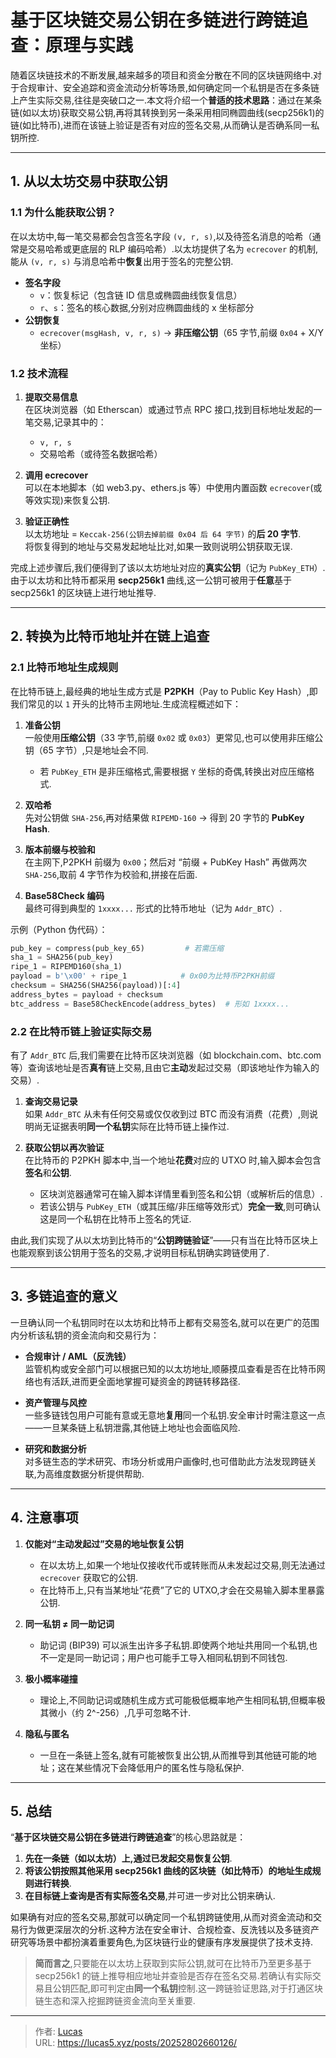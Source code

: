 # 基于区块链交易公钥在多链进行跨链追查：原理与实践


随着区块链技术的不断发展,越来越多的项目和资金分散在不同的区块链网络中.对于合规审计、安全追踪和资金流动分析等场景,如何确定同一个私钥是否在多条链上产生实际交易,往往是突破口之一.本文将介绍一个**普适的技术思路**：通过在某条链(如以太坊)获取交易公钥,再将其转换到另一条采用相同椭圆曲线(secp256k1)的链(如比特币),进而在该链上验证是否有对应的签名交易,从而确认是否确系同一私钥所控.

---

## 1. 从以太坊交易中获取公钥

### 1.1 为什么能获取公钥？

在以太坊中,每一笔交易都会包含签名字段 `(v, r, s)`,以及待签名消息的哈希（通常是交易哈希或更底层的 RLP 编码哈希）.以太坊提供了名为 `ecrecover` 的机制,能从 `(v, r, s)` 与消息哈希中**恢复**出用于签名的完整公钥.

- **签名字段**  
  - `v`：恢复标记（包含链 ID 信息或椭圆曲线恢复信息）  
  - `r`、`s`：签名的核心数据,分别对应椭圆曲线的 x 坐标部分  
- **公钥恢复**  
  - `ecrecover(msgHash, v, r, s)` → **非压缩公钥**（65 字节,前缀 `0x04` + X/Y 坐标）

### 1.2 技术流程

1. **提取交易信息**  
   在区块浏览器（如 Etherscan）或通过节点 RPC 接口,找到目标地址发起的一笔交易,记录其中的：  
   - `v, r, s`  
   - 交易哈希（或待签名数据哈希）

2. **调用 ecrecover**  
   可以在本地脚本（如 web3.py、ethers.js 等）中使用内置函数 `ecrecover`(或等效实现)来恢复公钥.

3. **验证正确性**  
   以太坊地址 = `Keccak-256(公钥去掉前缀 0x04 后 64 字节)` 的**后 20 字节**.  
   将恢复得到的地址与交易发起地址比对,如果一致则说明公钥获取无误.

完成上述步骤后,我们便得到了该以太坊地址对应的**真实公钥**（记为 `PubKey_ETH`）.由于以太坊和比特币都采用 **secp256k1** 曲线,这一公钥可被用于**任意**基于 secp256k1 的区块链上进行地址推导.

---

## 2. 转换为比特币地址并在链上追查

### 2.1 比特币地址生成规则

在比特币链上,最经典的地址生成方式是 **P2PKH**（Pay to Public Key Hash）,即我们常见的以 `1` 开头的比特币主网地址.生成流程概述如下：

1. **准备公钥**  
   一般使用**压缩公钥**（33 字节,前缀 `0x02` 或 `0x03`）更常见,也可以使用非压缩公钥（65 字节）,只是地址会不同.  
   - 若 `PubKey_ETH` 是非压缩格式,需要根据 `Y` 坐标的奇偶,转换出对应压缩格式.

2. **双哈希**  
   先对公钥做 `SHA-256`,再对结果做 `RIPEMD-160` → 得到 20 字节的 **PubKey Hash**.

3. **版本前缀与校验和**  
   在主网下,P2PKH 前缀为 `0x00`；然后对 “前缀 + PubKey Hash” 再做两次 `SHA-256`,取前 4 字节作为校验和,拼接在后面.

4. **Base58Check 编码**  
   最终可得到典型的 `1xxxx...` 形式的比特币地址（记为 `Addr_BTC`）.

示例（Python 伪代码）：

```python
pub_key = compress(pub_key_65)         # 若需压缩
sha_1 = SHA256(pub_key)
ripe_1 = RIPEMD160(sha_1)
payload = b'\x00' + ripe_1            # 0x00为比特币P2PKH前缀
checksum = SHA256(SHA256(payload))[:4]
address_bytes = payload + checksum
btc_address = Base58CheckEncode(address_bytes)  # 形如 1xxxx...
```

### 2.2 在比特币链上验证实际交易

有了 `Addr_BTC` 后,我们需要在比特币区块浏览器（如 blockchain.com、btc.com 等）查询该地址是否**真有**链上交易,且由它**主动**发起过交易（即该地址作为输入的交易）.

1. **查询交易记录**  
   如果 `Addr_BTC` 从未有任何交易或仅仅收到过 BTC 而没有消费（花费）,则说明尚无证据表明**同一个私钥**实际在比特币链上操作过.

2. **获取公钥以再次验证**  
   在比特币的 P2PKH 脚本中,当一个地址**花费**对应的 UTXO 时,输入脚本会包含**签名**和**公钥**.  
   - 区块浏览器通常可在输入脚本详情里看到签名和公钥（或解析后的信息）.  
   - 若该公钥与 `PubKey_ETH`（或其压缩/非压缩等效形式）**完全一致**,则可确认这是同一个私钥在比特币上签名的凭证.

由此,我们实现了从以太坊到比特币的“**公钥跨链验证**”——只有当在比特币区块上也能观察到该公钥用于签名的交易,才说明目标私钥确实跨链使用了.

---

## 3. 多链追查的意义

一旦确认同一个私钥同时在以太坊和比特币上都有交易签名,就可以在更广的范围内分析该私钥的资金流向和交易行为：

- **合规审计 / AML（反洗钱）**  
  监管机构或安全部门可以根据已知的以太坊地址,顺藤摸瓜查看是否在比特币网络也有活跃,进而更全面地掌握可疑资金的跨链转移路径.

- **资产管理与风控**  
  一些多链钱包用户可能有意或无意地**复用**同一个私钥.安全审计时需注意这一点——一旦某条链上私钥泄露,其他链上地址也会面临风险.

- **研究和数据分析**  
  对多链生态的学术研究、市场分析或用户画像时,也可借助此方法发现跨链关联,为高维度数据分析提供帮助.

---

## 4. 注意事项

1. **仅能对“主动发起过”交易的地址恢复公钥**  
   - 在以太坊上,如果一个地址仅接收代币或转账而从未发起过交易,则无法通过 `ecrecover` 获取它的公钥.  
   - 在比特币上,只有当某地址“花费”了它的 UTXO,才会在交易输入脚本里暴露公钥.

2. **同一私钥 ≠ 同一助记词**  
   - 助记词 (BIP39) 可以派生出许多子私钥.即使两个地址共用同一个私钥,也不一定是同一助记词；用户也可能手工导入相同私钥到不同钱包.

3. **极小概率碰撞**  
   - 理论上,不同助记词或随机生成方式可能极低概率地产生相同私钥,但概率极其微小（约 2^-256）,几乎可忽略不计.

4. **隐私与匿名**  
   - 一旦在一条链上签名,就有可能被恢复出公钥,从而推导到其他链可能的地址；这在某些情况下会降低用户的匿名性与隐私保护.

---

## 5. 总结

“**基于区块链交易公钥在多链进行跨链追查**”的核心思路就是：

1. **先在一条链（如以太坊）上,通过已发起交易恢复公钥**.  
2. **将该公钥按照其他采用 secp256k1 曲线的区块链（如比特币）的地址生成规则进行转换**.  
3. **在目标链上查询是否有实际签名交易**,并可进一步对比公钥来确认.

如果确有对应的签名交易,那就可以确定同一个私钥跨链使用,从而对资金流动和交易行为做更深层次的分析.这种方法在安全审计、合规检查、反洗钱以及多链资产研究等场景中都扮演着重要角色,为区块链行业的健康有序发展提供了技术支持.

> **简而言之**,只要能在以太坊上获取到实际公钥,就可在比特币乃至更多基于 secp256k1 的链上推导相应地址并查验是否存在签名交易.若确认有实际交易且公钥匹配,即可判定由**同一个私钥**控制.这一跨链验证思路,对于打通区块链生态和深入挖掘跨链资金流向至关重要.


---

> 作者: [Lucas](https://lucas5.xyz)  
> URL: https://lucas5.xyz/posts/20252802660126/  

